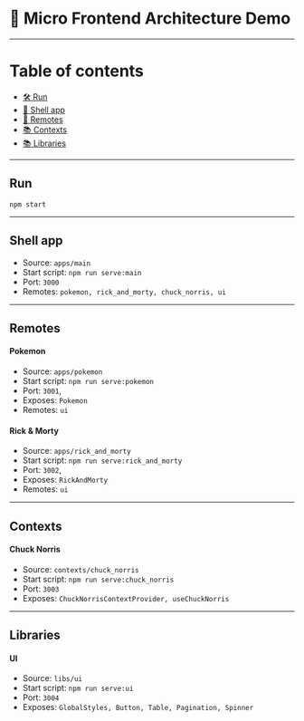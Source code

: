 # 🚀 Micro Frontend Architecture Demo

---

# Table of contents

- [🛠️ Run](#run)
- [🐚 Shell app](#shell-app)
- [📡 Remotes](#remotes)
- [📚 Contexts](#contexts)
- [📚 Libraries](#libraries)

---

## Run

`npm start`

---

## Shell app

- Source: `apps/main`
- Start script: `npm run serve:main`
- Port: `3000`
- Remotes: `pokemon, rick_and_morty, chuck_norris, ui`

---

## Remotes

#### Pokemon

- Source: `apps/pokemon`
- Start script: `npm run serve:pokemon`
- Port: `3001`,
- Exposes: `Pokemon`
- Remotes: `ui`

#### Rick & Morty

- Source: `apps/rick_and_morty`
- Start script: `npm run serve:rick_and_morty`
- Port: `3002`,
- Exposes: `RickAndMorty`
- Remotes: `ui`

---

## Contexts

#### Chuck Norris

- Source: `contexts/chuck_norris`
- Start script: `npm run serve:chuck_norris`
- Port: `3003`
- Exposes: `ChuckNorrisContextProvider, useChuckNorris`

---

## Libraries

#### UI

- Source: `libs/ui`
- Start script: `npm run serve:ui`
- Port: `3004`
- Exposes: `GlobalStyles, Button, Table, Pagination, Spinner`
